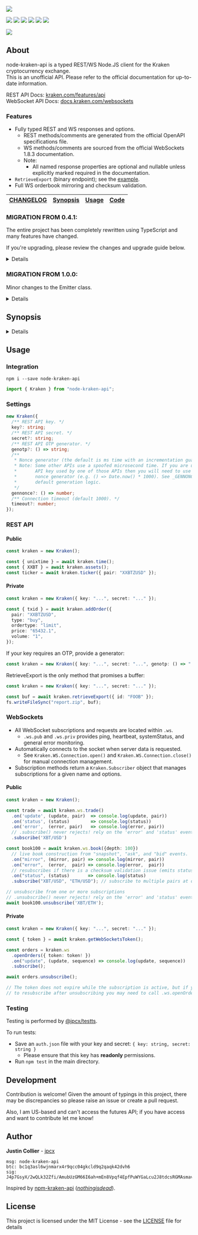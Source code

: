 [![](https://github.com/jpcx/node-kraken-api/blob/2.2.2/logo.png)](#)

[![](https://img.shields.io/github/issues/jpcx/node-kraken-api)](#)
[![](https://img.shields.io/github/forks/jpcx/node-kraken-api)](#)
[![](https://img.shields.io/github/stars/jpcx/node-kraken-api)](#)
[![](https://img.shields.io/npm/dm/node-kraken-api)](#)
[![](https://img.shields.io/librariesio/dependents/npm/node-kraken-api)](#)
[![](https://img.shields.io/github/license/jpcx/node-kraken-api)](#)

[![](https://nodei.co/npm/node-kraken-api.png?mini=true)](https://www.npmjs.com/package/node-kraken-api)

## About

node-kraken-api is a typed REST/WS Node.JS client for the Kraken cryptocurrency exchange.  
This is an unofficial API. Please refer to the official documentation for up-to-date information.

REST API Docs: [kraken.com/features/api](https://www.kraken.com/features/api)  
WebSocket API Docs: [docs.kraken.com/websockets](https://docs.kraken.com/websockets/)

### Features

- Fully typed REST and WS responses and options.
  - REST methods/comments are generated from the official OpenAPI specifications file.
  - WS methods/comments are sourced from the official WebSockets 1.8.3 documentation.
  - Note:
    - All named response properties are optional and nullable unless explicitly marked required in the documentation.
- `RetrieveExport` (binary endpoint); see the [example](#RetrieveExport).
- Full WS orderbook mirroring and checksum validation.

| [CHANGELOG](https://github.com/jpcx/node-kraken-api/blob/2.2.2/CHANGELOG.md) | [Synopsis](#synopsis) | [Usage](#usage) | [Code](https://github.com/jpcx/node-kraken-api/blob/2.2.2/index.ts) |
| ---------------------------------------------------------------------------- | --------------------- | --------------- | ------------------------------------------------------------------- |

### MIGRATION FROM 0.4.1:

The entire project has been completely rewritten using TypeScript and many features have changed.

If you're upgrading, please review the changes and upgrade guide below.

<details>

#### Added

- Complete WS 1.8.3 functionality
- Typings
- New REST methods

#### Deprecated

- Custom response parsing (`Settings.parse`, `Settings.dataFormatter`)
  - _To ensure type consistency, it is best to leave parsing to the user._
  - _Used only for the deprecated `.call()` function._
- Method name settings (`Settings.pubMethods`, `Settings.privMethods`)
  - _Previously, settings were used to differentiate between public and private methods rather than requiring the user to specify for each call._
  - _Instead, named requests are provided to hard-code these differences._
  - _Used only for the deprecated `.call()` function._
- `.call()`
  - _Replaced by `.request()` and the named REST methods._

#### Removed

- Ratelimiting (`Settings.limiter` and `Settings.tier`)
  - _The aim of this API is to maximize clear and accurate communication with the server; ratelimiting makes assumptions about the client setup and should be left to the user._
- REST retries (`Settings.retryCt`)
  - _This was originally included due to the occasional nonce and timeout error._
    - _To reduce this possibility, increase your API key nonce window and the `.timeout` setting._
- REST syncing (`Settings.syncIntervals`)
  - _With the introduction of the WebSocket connection, REST syncing is no longer required for many data sources._
    - _For all other sources, simply use an asynchronous loop._
- Server Settings (`Settings.hostname`, `Settings.version`)
  - _These values should be constants._
- OTP value setting (`Settings.otp` and `.setOTP()`)
  - _Replaced by `Settings.genotp`_
- Direct construction using `module.exports()`
  - _Changed to class export for modern standards._

#### Changed

- Errors have changed to named classes. Please review [the synopsis](https://github.com/jpcx/node-kraken-api/blob/2.2.2/README.md#synopsis).

#### Upgrade Guide

1. Replace all calls to `.call()` with the corresponding named method or `.request()`.
   - _Make sure to view the expected response types; they have changed since 0.4.1._
2. Replace all sync instances with an async loop that requests every few seconds.
   - _If you are syncing one of the endpoints provided by WS, use that instead._
3. Ensure that your REST calls are not being made too quickly.
   - _Ratelimiting has been removed; you may encounter server errors if you were relying on the limiter._
   - _See the rate limits [documentation](https://docs.kraken.com/rest/#section/Rate-Limits)._
4. Increase your api key nonce window if you're getting invalid nonce errors.
   - _Calls may now be performed concurrently (global queueing is removed)._
5. Remove calls to `.setOTP()` and `Settings.otp`; provide `.genotp` in the settings.
6. Review the error classes; if you were parsing errors you will need to update your catch statements.
   - _Note: calls are no longer automatically retried `retryCt` times._
7. If you're constructing using module.exports (e.g. `const kraken = require('node-kraken-api')({...})`), you will need to use the `module.exports.Kraken` class instead: `import { Kraken } from "node-kraken-api"; const kraken = new Kraken({...});`

</details>

### MIGRATION FROM 1.0.0:

Minor changes to the Emitter class.

<details>

#### Changed

- Kraken.Emitter moved to its [own package](https://github.com/jpcx/ts-ev) and improved; filters now pass on type assertion result to listeners.
  - _This changed the signature for event filtering:_
    - _`(...args: <type>[]) => boolean` -> `(args: [<type>, <type>, ...]) => args is [<subtype>, <subtype>, ...]`_

#### Removed

- Kraken.Emitter

</details>

## Synopsis <a name=synopsis />

<details>

### Methods

- [`.request()`](https://github.com/jpcx/node-kraken-api/blob/2.2.2/index.ts#L201)
- [`.time()`](https://github.com/jpcx/node-kraken-api/blob/2.2.2/index.ts#L255)
- [`.systemStatus()`](https://github.com/jpcx/node-kraken-api/blob/2.2.2/index.ts#L262)
- [`.assets()`](https://github.com/jpcx/node-kraken-api/blob/2.2.2/index.ts#L269)
- [`.assetPairs()`](https://github.com/jpcx/node-kraken-api/blob/2.2.2/index.ts#L291)
- [`.ticker()`](https://github.com/jpcx/node-kraken-api/blob/2.2.2/index.ts#L317)
- [`.ohlc()`](https://github.com/jpcx/node-kraken-api/blob/2.2.2/index.ts#L334)
- [`.depth()`](https://github.com/jpcx/node-kraken-api/blob/2.2.2/index.ts#L362)
- [`.trades()`](https://github.com/jpcx/node-kraken-api/blob/2.2.2/index.ts#L385)
- [`.spread()`](https://github.com/jpcx/node-kraken-api/blob/2.2.2/index.ts#L407)
- [`.getWebSocketsToken()`](https://github.com/jpcx/node-kraken-api/blob/2.2.2/index.ts#L430)
- [`.balance()`](https://github.com/jpcx/node-kraken-api/blob/2.2.2/index.ts#L437)
- [`.tradeBalance()`](https://github.com/jpcx/node-kraken-api/blob/2.2.2/index.ts#L444)
- [`.openOrders()`](https://github.com/jpcx/node-kraken-api/blob/2.2.2/index.ts#L461)
- [`.closedOrders()`](https://github.com/jpcx/node-kraken-api/blob/2.2.2/index.ts#L482)
- [`.queryOrders()`](https://github.com/jpcx/node-kraken-api/blob/2.2.2/index.ts#L519)
- [`.tradesHistory()`](https://github.com/jpcx/node-kraken-api/blob/2.2.2/index.ts#L544)
- [`.queryTrades()`](https://github.com/jpcx/node-kraken-api/blob/2.2.2/index.ts#L577)
- [`.openPositions()`](https://github.com/jpcx/node-kraken-api/blob/2.2.2/index.ts#L597)
- [`.ledgers()`](https://github.com/jpcx/node-kraken-api/blob/2.2.2/index.ts#L621)
- [`.queryLedgers()`](https://github.com/jpcx/node-kraken-api/blob/2.2.2/index.ts#L660)
- [`.tradeVolume()`](https://github.com/jpcx/node-kraken-api/blob/2.2.2/index.ts#L680)
- [`.addExport()`](https://github.com/jpcx/node-kraken-api/blob/2.2.2/index.ts#L700)
- [`.exportStatus()`](https://github.com/jpcx/node-kraken-api/blob/2.2.2/index.ts#L740)
- [`.retrieveExport()`](https://github.com/jpcx/node-kraken-api/blob/2.2.2/index.ts#L756)
- [`.removeExport()`](https://github.com/jpcx/node-kraken-api/blob/2.2.2/index.ts#L772)
- [`.addOrder()`](https://github.com/jpcx/node-kraken-api/blob/2.2.2/index.ts#L793)
- [`.cancelOrder()`](https://github.com/jpcx/node-kraken-api/blob/2.2.2/index.ts#L887)
- [`.cancelAll()`](https://github.com/jpcx/node-kraken-api/blob/2.2.2/index.ts#L903)
- [`.cancelAllOrdersAfter()`](https://github.com/jpcx/node-kraken-api/blob/2.2.2/index.ts#L911)
- [`.depositMethods()`](https://github.com/jpcx/node-kraken-api/blob/2.2.2/index.ts#L927)
- [`.depositAddresses()`](https://github.com/jpcx/node-kraken-api/blob/2.2.2/index.ts#L943)
- [`.depositStatus()`](https://github.com/jpcx/node-kraken-api/blob/2.2.2/index.ts#L967)
- [`.withdrawMethods()`](https://github.com/just2102/node-kraken-api/blob/c5f2cea2183808cbafb3e586494909c084752090/index.ts#L943)
- [`.withdrawInfo()`](https://github.com/jpcx/node-kraken-api/blob/2.2.2/index.ts#L987)
- [`.withdrawStatus()`](https://github.com/jpcx/node-kraken-api/blob/2.2.2/index.ts#L1035)
- [`.withdrawCancel()`](https://github.com/jpcx/node-kraken-api/blob/2.2.2/index.ts#L1055)
- [`.walletTransfer()`](https://github.com/jpcx/node-kraken-api/blob/2.2.2/index.ts#L1075)
- [`.stake()`](https://github.com/jpcx/node-kraken-api/blob/2.2.2/index.ts#L1104)
- [`.unstake()`](https://github.com/jpcx/node-kraken-api/blob/2.2.2/index.ts#L1129)
- [`.stakingAssets()`](https://github.com/jpcx/node-kraken-api/blob/2.2.2/index.ts#L1151)
- [`.stakingPending()`](https://github.com/jpcx/node-kraken-api/blob/2.2.2/index.ts#L1160)
- [`.stakingTransactions()`](https://github.com/jpcx/node-kraken-api/blob/2.2.2/index.ts#L1169)
- [`.ws.ticker()`](https://github.com/jpcx/node-kraken-api/blob/2.2.2/index.ts#L1194)
- [`.ws.ohlc()`](https://github.com/jpcx/node-kraken-api/blob/2.2.2/index.ts#L1217)
- [`.ws.trade()`](https://github.com/jpcx/node-kraken-api/blob/2.2.2/index.ts#L1240)
- [`.ws.spread()`](https://github.com/jpcx/node-kraken-api/blob/2.2.2/index.ts#L1259)
- [`.ws.book()`](https://github.com/jpcx/node-kraken-api/blob/2.2.2/index.ts#L1278)
- [`.ws.ownTrades()`](https://github.com/jpcx/node-kraken-api/blob/2.2.2/index.ts#L1353)
- [`.ws.openOrders()`](https://github.com/jpcx/node-kraken-api/blob/2.2.2/index.ts#L1378)
- [`.ws.addOrder()`](https://github.com/jpcx/node-kraken-api/blob/2.2.2/index.ts#L1403)
- [`.ws.cancelOrder()`](https://github.com/jpcx/node-kraken-api/blob/2.2.2/index.ts#L1457)
- [`.ws.cancelAll()`](https://github.com/jpcx/node-kraken-api/blob/2.2.2/index.ts#L1473)
- [`.ws.cancelAllOrdersAfter()`](https://github.com/jpcx/node-kraken-api/blob/2.2.2/index.ts#L1493)

### Properties

- [`.ws`](https://github.com/jpcx/node-kraken-api/blob/2.2.2/index.ts#L1176)
- [`.ws.pub`](https://github.com/jpcx/node-kraken-api/blob/2.2.2/index.ts#L1180)
- [`.ws.priv`](https://github.com/jpcx/node-kraken-api/blob/2.2.2/index.ts#L1182)

### Classes

- [`Kraken`](https://github.com/jpcx/node-kraken-api/blob/2.2.2/index.ts#L122)
- [`Kraken.InternalError`](https://github.com/jpcx/node-kraken-api/blob/2.2.2/index.ts#L1516)
- [`Kraken.UnknownError`](https://github.com/jpcx/node-kraken-api/blob/2.2.2/index.ts#L1526)
- [`Kraken.ArgumentError`](https://github.com/jpcx/node-kraken-api/blob/2.2.2/index.ts#L1536)
- [`Kraken.SettingsError`](https://github.com/jpcx/node-kraken-api/blob/2.2.2/index.ts#L1550)
- [`Kraken.JSONParseError`](https://github.com/jpcx/node-kraken-api/blob/2.2.2/index.ts#L1557)
- [`Kraken.BufferParseError`](https://github.com/jpcx/node-kraken-api/blob/2.2.2/index.ts#L1567)
- [`Kraken.HTTPRequestError`](https://github.com/jpcx/node-kraken-api/blob/2.2.2/index.ts#L1577)
- [`Kraken.RESTAPIError`](https://github.com/jpcx/node-kraken-api/blob/2.2.2/index.ts#L1593)
- [`Kraken.TimeoutError`](https://github.com/jpcx/node-kraken-api/blob/2.2.2/index.ts#L1603)
- [`Kraken.WSAPIError`](https://github.com/jpcx/node-kraken-api/blob/2.2.2/index.ts#L1610)
- [`Kraken.WS.Connection`](https://github.com/jpcx/node-kraken-api/blob/2.2.2/index.ts#L4406)
- [`Kraken.WS.Subscriber`](https://github.com/jpcx/node-kraken-api/blob/2.2.2/index.ts#L4725)
- [`Kraken.WS.Subscription`](https://github.com/jpcx/node-kraken-api/blob/2.2.2/index.ts#L4914)

</details>

## Usage <a name=usage />

### Integration

```shell
npm i --save node-kraken-api
```

```ts
import { Kraken } from "node-kraken-api";
```

### Settings

```ts
new Kraken({
  /** REST API key. */
  key?: string;
  /** REST API secret. */
  secret?: string;
  /** REST API OTP generator. */
  genotp?: () => string;
  /**
   * Nonce generator (the default is ms time with an incrementation guarantee).
   * Note: Some other APIs use a spoofed microsecond time. If you are using an
   *       API key used by one of those APIs then you will need to use a custom
   *       nonce generator (e.g. () => Date.now() * 1000). See _GENNONCE for the
   *       default generation logic.
   */
  gennonce?: () => number;
  /** Connection timeout (default 1000). */
  timeout?: number;
});
```

### REST API

#### Public

```ts
const kraken = new Kraken();

const { unixtime } = await kraken.time();
const { XXBT } = await kraken.assets();
const ticker = await kraken.ticker({ pair: "XXBTZUSD" });
```

#### Private

```ts
const kraken = new Kraken({ key: "...", secret: "..." });

const { txid } = await kraken.addOrder({
  pair: "XXBTZUSD",
  type: "buy",
  ordertype: "limit",
  price: "65432.1",
  volume: "1",
});
```

If your key requires an OTP, provide a generator:

```ts
const kraken = new Kraken({ key: "...", secret: "...", genotp: () => "..." });
```

<a name="RetrieveExport"></a>
RetrieveExport is the only method that promises a buffer:

```ts
const kraken = new Kraken({ key: "...", secret: "..." });

const buf = await kraken.retrieveExport({ id: "FOOB" });
fs.writeFileSync("report.zip", buf);
```

### WebSockets

- All WebSocket subscriptions and requests are located within `.ws`.
  - `.ws.pub` and `.ws.priv` provides ping, heartbeat, systemStatus, and general error monitoring.
- Automatically connects to the socket when server data is requested.
  - See `Kraken.WS.Connection.open()` and `Kraken.WS.Connection.close()` for manual connection management.
- Subscription methods return a `Kraken.Subscriber` object that manages subscriptions for a given name and options.

#### Public

```ts
const kraken = new Kraken();

const trade = await kraken.ws.trade()
  .on('update', (update, pair)  => console.log(update, pair))
  .on('status', (status)        => console.log(status))
  .on('error',  (error, pair)   => console.log(error, pair))
  // .subscribe() never rejects! rely on the 'error' and 'status' events
  .subscribe('XBT/USD')

const book100 = await kraken.ws.book({depth: 100})
  // live book construction from "snapshot", "ask", and "bid" events.
  .on("mirror", (mirror, pair) => console.log(mirror, pair))
  .on("error",  (error,  pair) => console.log(error,  pair))
  // resubscribes if there is a checksum validation issue (emits statuses).
  .on("status", (status)       => console.log(status)
  .subscribe("XBT/USD", "ETH/USD"); // subscribe to multiple pairs at once

// unsubscribe from one or more subscriptions
// .unsubscribe() never rejects! rely on the 'error' and 'status' events
await book100.unsubscribe('XBT/ETH');

```

#### Private

```ts
const kraken = new Kraken({ key: "...", secret: "..." });

const { token } = await kraken.getWebSocketsToken();

const orders = kraken.ws
  .openOrders({ token: token! })
  .on("update", (update, sequence) => console.log(update, sequence))
  .subscribe();

await orders.unsubscribe();

// The token does not expire while the subscription is active, but if you wish
// to resubscribe after unsubscribing you may need to call .ws.openOrders() again.
```

### Testing

Testing is performed by [@jpcx/testts](https://github.com/jpcx/testts).

To run tests:

- Save an `auth.json` file with your key and secret: `{ key: string, secret: string }`
  - Please ensure that this key has **readonly** permissions.
- Run `npm test` in the main directory.

## Development

Contribution is welcome!
Given the amount of typings in this project, there may be discrepancies so please raise an issue or create a pull request.

Also, I am US-based and can't access the futures API; if you have access and want to contribute let me know!

## Author

**Justin Collier** - [jpcx](https://github.com/jpcx)

```
msg: node-kraken-api
btc: bc1q3asl6wjnmarx4r9qcc04gkcld9q2qaqk42dvh6
sig: J4p7GsyX/2wQLk32Zfi/AmubUzGM66I6ah+mEn8Vpqf4EpfPuWYGaLcu2J8tdcsRGMAsmavbz/SJnw7yr3c0Duw=
```

Inspired by [npm-kraken-api](https://github.com/nothingisdead/npm-kraken-api) ([_nothingisdead_](https://github.com/nothingisdead)).

## License

This project is licensed under the MIT License - see the [LICENSE](https://github.com/jpcx/node-kraken-api/blob/2.2.2/LICENSE) file for details
